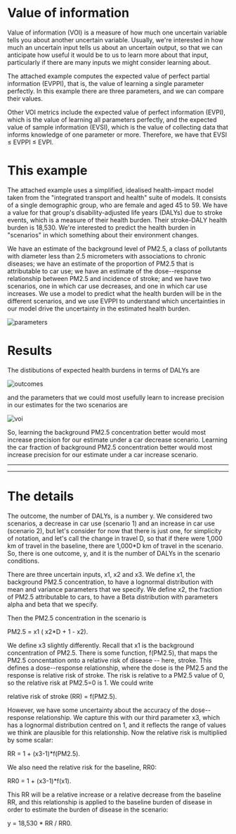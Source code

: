 # Value of information

Value of information (VOI) is a measure of how much one uncertain variable tells you about another uncertain variable. Usually, we're interested in how much an uncertain input tells us about an uncertain output, so that we can anticipate how useful it would be to us to learn more about that input, particularly if there are many inputs we might consider learning about.

The attached example computes the expected value of perfect partial information (EVPPI), that is, the value of learning a single parameter perfectly. In this example there are three parameters, and we can compare their values.

Other VOI metrics include the expected value of perfect information (EVPI), which is the value of learning all parameters perfectly, and the expected value of sample information (EVSI), which is the value of collecting data that informs knowledge of one parameter or more. Therefore, we have that EVSI &le; EVPPI &le; EVPI.

# This example

The attached example uses a simplified, idealised health-impact model taken from the "integrated transport and health" suite of models. It consists of a single demographic group, who are female and aged 45 to 59. We have a value for that group's disability-adjusted life years (DALYs) due to stroke events, which is a measure of their health burden. Their stroke-DALY health burden is 18,530. We're interested to predict the health burden in "scenarios" in which something about their environment changes.

We have an estimate of the background level of PM2.5, a class of pollutants with diameter less than 2.5 micrometers with associations to chronic diseases; we have an estimate of the proportion of PM2.5 that is attributable to car use; we have an estimate of the dose--response relationship between PM2.5 and incidence of stroke; and we have two scenarios, one in which car use decreases, and one in which car use increases. We use a model to predict what the health burden will be in the different scenarios, and we use EVPPI to understand which uncertainties in our model drive the uncertainty in the estimated health burden.

![parameters](https://github.com/robj411/value_of_information_example/blob/master/parameters.png)


# Results

The distibutions of expected health burdens in terms of DALYs are

![outcomes](https://github.com/robj411/value_of_information_example/blob/master/outcomes.png)

and the parameters that we could most usefully learn to increase precision in our estimates for the two scenarios are

![voi](https://github.com/robj411/value_of_information_example/blob/master/voi.png)

So, learning the background PM2.5 concentration better would most increase precision for our estimate under a car decrease scenario. Learning the car fraction of background PM2.5 concentration better would most increase precision for our estimate under a car increase scenario.

<hr>
<hr>

# The details

The outcome, the number of DALYs, is a number y. We considered two scenarios, a decrease in car use (scenario 1) and an increase in car use (scenario 2), but let's consider for now that there is just one, for simplicity of notation, and let's call the change in travel D, so that if there were 1,000 km of travel in the baseline, there are 1,000\*D km of travel in the scenario. So, there is one outcome, y, and it is the number of DALYs in the scenario conditions.

There are three uncertain inputs, x1, x2 and x3. We define x1, the background PM2.5 concentration, to have a lognormal distribution with mean and variance parameters that we specify. We define x2, the fraction of PM2.5 attributable to cars, to have a Beta distribution with parameters alpha and beta that we specify. 

Then the PM2.5 concentration in the scenario is 

PM2.5 = x1 ( x2\*D + 1 - x2).

We define x3 slightly differently. Recall that x1 is the background concentration of PM2.5. There is some function, f(PM2.5), that maps the PM2.5 concentation onto a relative risk of disease -- here, stroke. This defines a dose--response relationship, where the dose is the PM2.5 and the response is relative risk of stroke. The risk is relative to a PM2.5 value of 0, so the relative risk at PM2.5=0 is 1. We could write

relative risk of stroke (RR) = f(PM2.5).

However, we have some uncertainty about the accuracy of the dose--response relationship. We capture this with our third parameter x3, which has a lognormal distribution centred on 1, and it reflects the range of values we think are plausible for this relationship. Now the relative risk is multiplied by some scalar:

RR = 1 + (x3-1)\*f(PM2.5).

We also need the relative risk for the baseline, RR0:

RR0 = 1 + (x3-1)\*f(x1).

This RR will be a relative increase or a relative decrease from the baseline RR, and this relationship is applied to the baseline burden of disease in order to estimate the burden of disease in the scenario:

y = 18,530 \* RR / RR0.




